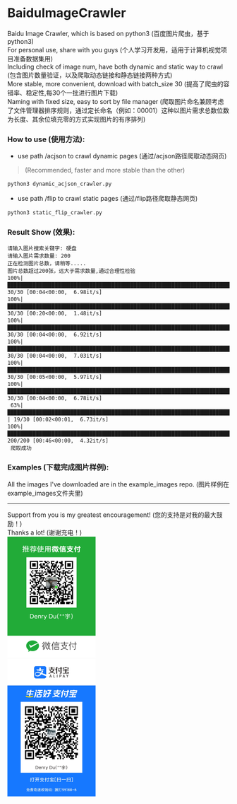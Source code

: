 # BaiduImageCrawler
Baidu Image Crawler, which is based on python3 (百度图片爬虫，基于python3)      
For personal use, share with you guys (个人学习开发用，适用于计算机视觉项目准备数据集用)     
Including check of image num, have both dynamic and static way to crawl (包含图片数量验证，以及爬取动态链接和静态链接两种方式)       
More stable, more convenient, download with batch_size 30 (提高了爬虫的容错率、稳定性,每30个一批进行图片下载)       
Naming with fixed size, easy to sort by file manager (爬取图片命名兼顾考虑了文件管理器排序规则，通过定长命名（例如：00001）这种以图片需求总数位数为长度、其余位填充零的方式实现图片的有序排列)    

### How to use (使用方法):
- use path /acjson to crawl dynamic pages (通过/acjson路径爬取动态网页) 
> (Recommended, faster and more stable than the other)
``` python
python3 dynamic_acjson_crawler.py
```
- use path /flip to crawl static pages (通过/flip路径爬取静态网页)
``` python
python3 static_flip_crawler.py
```

### Result Show (效果):
```
请输入图片搜索关键字: 硬盘
请输入图片需求数量: 200
正在检测图片总数，请稍等.....
图片总数超过200张，远大于需求数量,通过合理性检验
100%|████████████████████████████████████████████████████████████████████████████████████████████████████████████████████| 30/30 [00:04<00:00,  6.98it/s]
100%|████████████████████████████████████████████████████████████████████████████████████████████████████████████████████| 30/30 [00:20<00:00,  1.48it/s]
100%|████████████████████████████████████████████████████████████████████████████████████████████████████████████████████| 30/30 [00:04<00:00,  6.92it/s]
100%|████████████████████████████████████████████████████████████████████████████████████████████████████████████████████| 30/30 [00:04<00:00,  7.03it/s]
100%|████████████████████████████████████████████████████████████████████████████████████████████████████████████████████| 30/30 [00:05<00:00,  5.97it/s]
100%|████████████████████████████████████████████████████████████████████████████████████████████████████████████████████| 30/30 [00:04<00:00,  6.78it/s]
 63%|█████████████████████████████████████████████████████████████████████████▍                                          | 19/30 [00:02<00:01,  6.73it/s]
100%|██████████████████████████████████████████████████████████████████████████████████████████████████████████████████| 200/200 [00:46<00:00,  4.32it/s]
 爬取成功
```

### Examples (下载完成图片样例):
All the images I've downloaded are in the example_images repo. (图片样例在example_images文件夹里)


***
Support from you is my greatest encouragement! (您的支持是对我的最大鼓励！)       
Thanks a lot! (谢谢充电！)       
<img src="https://github.com/DenryDu/DenryDu.github.io/blob/master/image_upload/wechat_charge.png" width="200"  alt="wechat_pay"/><br/>
<img src="https://github.com/DenryDu/DenryDu.github.io/blob/master/image_upload/alipay_charge.jpg" width="200"  alt="ali_pay"/><br/>

